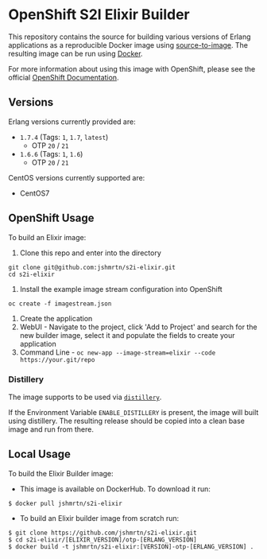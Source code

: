 # OpenShift S2I Elixir  Builder

This repository contains the source for building various versions of
Erlang applications as a reproducible Docker image using
[source-to-image](https://github.com/openshift/source-to-image).
The resulting image can be run using [Docker](http://www.docker.com).

For more information about using this image with OpenShift, please see the
official [OpenShift
Documentation](https://docs.openshift.org/latest/architecture/core_concepts/builds_and_image_streams.html#source-build).

## Versions

Erlang versions currently provided are:

* `1.7.4` (Tags: `1`, `1.7`, `latest`)
  * OTP `20` / `21`
* `1.6.6` (Tags: `1`, `1.6`)
  * OTP `20` / `21`

CentOS versions currently supported are:

* CentOS7

## OpenShift Usage

To build an Elixir image:

1. Clone this repo and enter into the directory
  ```
  git clone git@github.com:jshmrtn/s2i-elixir.git
  cd s2i-elixir
  ```

1. Install the example image stream configuration into OpenShift
  ```
  oc create -f imagestream.json
  ```

1. Create the application
  1. WebUI - Navigate to the project, click 'Add to Project' and search for
     the new builder image, select it and populate the fields to create your
     application
  1. Command Line -
    ```
    oc new-app --image-stream=elixir --code https://your.git/repo
    ```

### Distillery

The image supports to be used via [`distillery`](https://github.com/bitwalker/distillery).

If the Environment Variable `ENABLE_DISTILLERY` is present, the image
will built using distillery. The resulting release should be copied
into a clean base image and run from there.

## Local Usage

To build the Elixir Builder image:

* This image is available on DockerHub. To download it run:

```
$ docker pull jshmrtn/s2i-elixir
```

* To build an Elixir builder image from scratch run:

```
$ git clone https://github.com/jshmrtn/s2i-elixir.git
$ cd s2i-elixir/[ELIXIR_VERSION]/otp-[ERLANG_VERSION]
$ docker build -t jshmrtn/s2i-elixir:[VERSION]-otp-[ERLANG_VERSION] .
```
